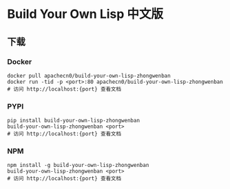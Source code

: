 # Build Your Own Lisp 中文版

## 下载

### Docker

```
docker pull apachecn0/build-your-own-lisp-zhongwenban
docker run -tid -p <port>:80 apachecn0/build-your-own-lisp-zhongwenban
# 访问 http://localhost:{port} 查看文档
```

### PYPI

```
pip install build-your-own-lisp-zhongwenban
build-your-own-lisp-zhongwenban <port>
# 访问 http://localhost:{port} 查看文档
```

### NPM

```
npm install -g build-your-own-lisp-zhongwenban
build-your-own-lisp-zhongwenban <port>
# 访问 http://localhost:{port} 查看文档
```